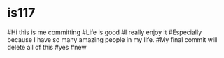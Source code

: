 # is117
#Hi this is me committing
#Life is good
#I really enjoy it
#Especially because I have so many amazing people in my life.
#My final commit will delete all of this
#yes
#new